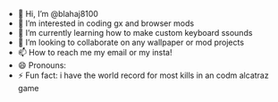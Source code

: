 - 👋 Hi, I’m @blahaj8100
- 👀 I’m interested in coding gx and browser mods
- 🌱 I’m currently learning how to make custom keyboard ssounds
- 💞️ I’m looking to collaborate on any wallpaper or mod projects
- 📫 How to reach me my email or my insta!
- 😄 Pronouns: 
- ⚡ Fun fact: i have the world record for most kills in an codm alcatraz game

<!---
blahaj8100/blahaj8100 is a ✨ special ✨ repository because its `README.md` (this file) appears on your GitHub profile.
You can click the Preview link to take a look at your changes.
--->
